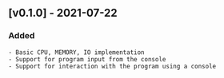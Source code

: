 ## [v0.1.0] - 2021-07-22

### Added
	- Basic CPU, MEMORY, IO implementation
	- Support for program input from the console
	- Support for interaction with the program using a console
